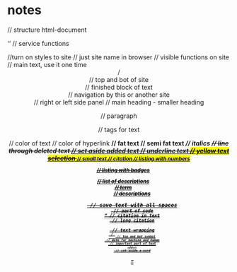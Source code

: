 # notes
// structure html-document

<!DOCTYPE HTML>

‘<head>’ // service functions
  
  <link href="address" rel="stylesheet"> //turn on styles to site
  <title> site_name </title> // just site name in browser
  <meta charset="utf-8"> <!--most popular encoding --> <meta name="keywords" content="important, words"> <meta name="discription" content="short discription">
 
</head>
 
<body> // visible functions on site
  
  <main> // main text, use it one time
  <header> / <footer> // top and bot of site
  <article> // finished block of text
  <nav> // navigation by this or another site
  <aside> // right or left side panel 
  <h1-h6> // main heading - smaller heading
  <p> // paragraph
    
</body>  

// tags for text

<body text= > // color of text
<body link= > // color of hyperlink
<b> // fat text
<strong> // semi fat text
<i> // italics
<del> // line through deleted text
<ins> // set aside added text  
<u> // underline text
<mark> // yellow text selection
<small> // small text
<cite> // citation
<ol="start","reversed","type" > // listing with numbers
<ul> // listing with badges  
<dl> // list of descriptions
<dt> // term
  <dd> // descriptions
<pre> // save text with all spaces
<code> // part of code
<q> // citation in text
<blockqoute> // long citation
<br> // text wrapping
<sup> / <sub> // top and bot symbol
<time datetime> // date for machine and human
<em> // important part of text
<div> // -
<span> // set aside a word
